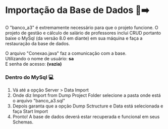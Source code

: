 
# Importação da Base de Dados 💾➡️

O "banco_a3" é extremamente necessário para que o projeto funcione.
O projeto de gestão e cálculo de salário de professores inclui CRUD portanto baixe o MySql (da versão 8.0 em diante) em sua máquina e faça a restauração da base de dados.

O arquivo "Conexao.java" faz a comunicação com a base. <br>
Utilizando o nome de usuário: **sa** <br>
E senha de acesso: **(vazia)**

 ### Dentro do MySql 💻
1. Vá até a opção Server > Data Import
2. Onde diz Import from Dump Project Folder selecione a pasta onde está o arquivo "banco_a3.sql"
3. Depois garanta que a opção Dump Sctructure e Data está selecionada e faça Start Import
4. Pronto! A base de dados deverá estar recuperada e funcional em seus Schemas.

